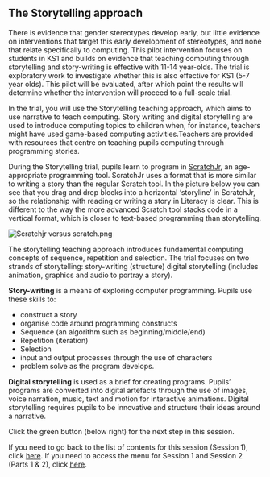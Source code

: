##  The Storytelling approach
There is evidence that gender stereotypes develop early, but little evidence on interventions that target this early development of stereotypes, and none that relate specifically to computing. This pilot intervention focuses on students in KS1 and builds on evidence that teaching computing through storytelling and story-writing is effective with 11-14 year-olds. The trial is exploratory work to investigate whether this is also effective for KS1 (5-7 year olds). This pilot will be evaluated, after which point the results will determine whether the intervention will proceed to a full-scale trial.

In the trial, you will use the Storytelling teaching approach, which aims to use narrative to teach computing. Story writing and digital storytelling are used to introduce computing topics to children when, for instance, teachers might have used game-based computing activities.​ Teachers are provided with resources that centre on teaching pupils computing through programming stories.

During the Storytelling trial, pupils learn to program in [ScratchJr](https://www.scratchjr.org), an age-appropriate programming tool. ScratchJr uses a format that is more similar to writing a story than the regular Scratch tool. In the picture below you can see that you drag and drop blocks into a horizontal ‘storyline’ in ScratchJr, so the relationship with reading or writing a story in Literacy is clear. This is different to the way the more advanced Scratch tool stacks code in a vertical format, which is closer to text-based programming than storytelling.

![Scratchjr versus scratch.png](images/ks1storytelling-ScratchJrVersusScratch.png)

The storytelling teaching approach introduces fundamental computing concepts of sequence, repetition and selection. The trial focuses on two strands of storytelling:
story-writing (structure) digital storytelling (includes animation, graphics and audio to portray a story).

**Story-writing** is a means of exploring computer programming. Pupils use these skills to:
+ construct a story
+ organise code around programming constructs
+ Sequence (an algorithm such as beginning/middle/end)
+ Repetition (iteration)
+ Selection
+ input and output processes through the use of characters
+ problem solve as the program develops.

**Digital storytelling** is used as a brief for creating programs. Pupils’ programs are converted into digital artefacts through the use of images, voice narration, music, text and motion for interactive animations. Digital storytelling requires pupils to be innovative and structure their ideas around a narrative.

Click the green button (below right) for the next step in this session.

If you need to go back to the list of contents for this session (Session 1), click [here](https://projects.raspberrypi.org/en/projects/KS1StorytellingTraining_Session1_GBICi1b).
If you need to access the menu for Session 1 and Session 2 (Parts 1 & 2), click [here](https://projects.raspberrypi.org/en/pathways/ks1-storytellingtraining-gbici1b).
